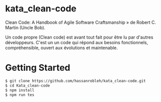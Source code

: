 # kata_clean-code

Clean Code: A Handbook of Agile Software Craftsmanship » de Robert C. Martin (Uncle Bob).

Un code propre (Clean code) est avant tout fait pour être lu par d'autres développeurs. 
C'est un un code qui répond aux besoins fonctionnels, compréhensible, ouvert aux évolutions et maintenable.

# Getting Started

```bash
$ git clone https://github.com/hassanrobleh/kata_clean-code.git
$ cd Kata_clean-code
$ npm install
$ npm run tes 


